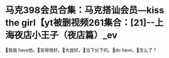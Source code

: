 # 马克398会员合集：马克搭讪会员—kiss the girl【yt被删视频261集合：[21]--上海夜店小王子（夜店篇）_ev

🎼我我 have他。🎼变得很好。🎼大就好。🎼当下分下的。🎼do have。🎼怎么了？